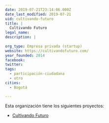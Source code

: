```yaml
---
date: 2019-07-21T23:14:06.000Z
date_last_modified: 2019-07-21
uid: cultivando-futuro
title: |
  Cultivando Futuro
legal_name: 
description: |
  
org_type: Empresa privada (startup)
website: https://cultivandofuturo.com/
year_founded: 2014
facebook: 
twitter: 
tags:
  - participación-ciudadana
  - otro
cities: 
  - Bogotá

---
```


Esta organización tiene los siguientes proyectos:

- [Cultivando Futuro](/proyectos/cultivando-futuro)
